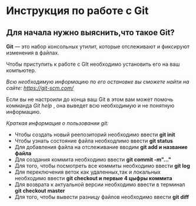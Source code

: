 # Инструкция по работе с Git
## **Для начала нужно выяснить,что такое Git?**
**Git** — это набор консольных утилит, которые отслеживают и фиксируют изменения в файлах.

Чтобы приступить к работе с GIt  необходимо установить его на ваш компьютер.

*Всю необходимую информацию по его остановке вы сможете найти на сайте: https://git-scm.com/*

Если вы не настроили до конца ваш Git
в этом вам может помочь комманда *Git help* , она выведет всю необходимую и не понятную информацию.

*Краткая информация о пользовании git:* 
* Чтобы создать новый реепозиторий необходимо ввести **git init**
* Чтобы узнать состояние файла необходлимо ввести **git status**
* Для добавления файла на отслеживание вводим **git add и название файла**
* Для создания коммита необходимо ввести **git commit -m"..."**
* Для того, чтобы посмотреть все коммиты необходимо ввести **git log**
* Для переключения веток как удаленных,так и локальных необходимо ввести **git checkout и первые 4 цыфры коммита**
* Для возврата к актуальной версии необходимо ввести в терминал **git checkout master**
* Для того, чтобы вывести разницу файлов необходимо ввести **git diff**
